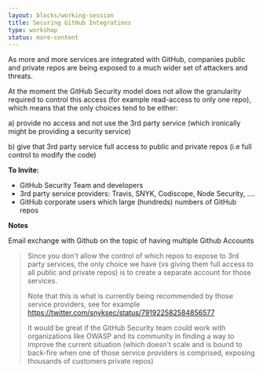 ```yaml
---
layout: blocks/working-session
title: Securing GitHub Integrations
type: workshop
status: more-content
---
```


As more and more services are integrated with GitHub, companies public and private repos are being exposed to a much wider set of attackers and threats.

At the moment the GitHub Security model does not allow the granularity required to control this access (for example read-access to only one repo), which means that the only choices tend to be either:

 a) provide no access and not use the 3rd party service (which ironically might be providing a security service)

 b) give that 3rd party service full access to public and private repos (i.e full control to modify the code)

**To Invite:**

* GitHub Security Team and developers
* 3rd party service providers: Travis, SNYK, Codiscope, Node Security, ....
* GitHub corporate users which large (hundreds) numbers of GitHub repos

**Notes**

Email exchange with Github on the topic of having multiple Github Accounts

> Since you don't allow the control of which repos to expose to 3rd party services, the only choice we have (vs giving them full access to all public and private repos) is to create a separate account for those services.
>
> Note that this is what is currently being recommended by those service providers, see for example https://twitter.com/snyksec/status/791922582584856577
>
>It would be great if the GitHub Security team could work with organizations like OWASP and its community in finding a way to improve the current situation (which doesn't scale and is bound to back-fire when one of those service providers is comprised, exposing thousands of customers private repos)
